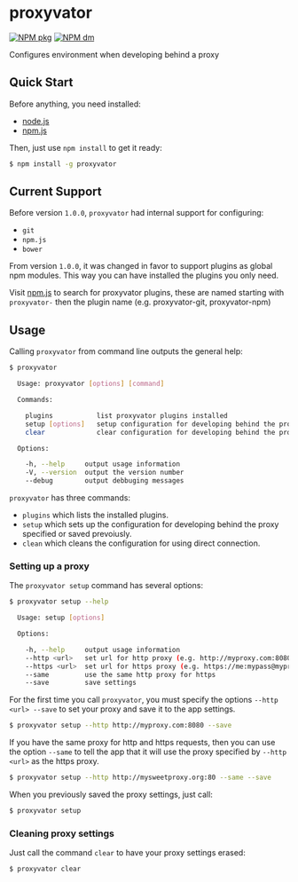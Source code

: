 proxyvator
==========

[![NPM pkg](https://img.shields.io/npm/v/proxyvator.svg)](https://www.npmjs.com/package/proxyvator)
[![NPM dm](https://img.shields.io/npm/dm/proxyvator.svg)](https://www.npmjs.com/package/proxyvator)

Configures environment when developing behind a proxy

## Quick Start

Before anything, you need installed:
* [node.js](http://nodejs.org)
* [npm.js](https://www.npmjs.com/)

Then, just use `npm install` to get it ready:
```sh
$ npm install -g proxyvator
```

## Current Support

Before version `1.0.0`, `proxyvator` had internal support for configuring:
* `git`
* `npm.js`
* `bower`

From version `1.0.0`, it was changed in favor to support plugins as global npm modules. This way you can have installed the plugins you only need.

Visit [npm.js](https://wwww.npmjs.com/) to search for proxyvator plugins, these are named starting with `proxyvator-` then the plugin name (e.g. proxyvator-git, proxyvator-npm)

## Usage

Calling `proxyvator` from command line outputs the general help:
```sh
$ proxyvator

  Usage: proxyvator [options] [command]

  Commands:

    plugins           list proxyvator plugins installed
    setup [options]   setup configuration for developing behind the proxy
    clear             clear configuration for developing behind the proxy

  Options:

    -h, --help     output usage information
    -V, --version  output the version number
    --debug        output debbuging messages
```

`proxyvator` has three commands:
* `plugins` which lists the installed plugins.
* `setup` which sets up the configuration for developing behind the proxy specified or saved prevoiusly.
* `clean` which cleans the configuration for using direct connection.

### Setting up a proxy

The `proxyvator setup` command has several options:
```sh
$ proxyvator setup --help

  Usage: setup [options]

  Options:

    -h, --help     output usage information
    --http <url>   set url for http proxy (e.g. http://myproxy.com:8080)
    --https <url>  set url for https proxy (e.g. https://me:mypass@myproxy.com:443
    --same         use the same http proxy for https
    --save         save settings
```

For the first time you call `proxyvator`, you must specify the options `--http <url> --save` to set your proxy and save it to the app settings.
```sh
$ proxyvator setup --http http://myproxy.com:8080 --save
```

If you have the same proxy for http and https requests, then you can use the option `--same` to tell the app that it will use the proxy specified by `--http <url>` as the https proxy.
```sh
$ proxyvator setup --http http://mysweetproxy.org:80 --same --save
```

When you previously saved the proxy settings, just call:
```sh
$ proxyvator setup
```

### Cleaning proxy settings

Just call the command `clear` to have your proxy settings erased:
```sh
$ proxyvator clear
```
